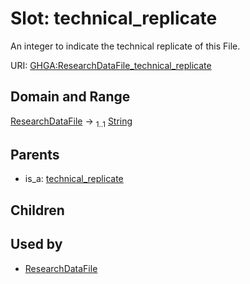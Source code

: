 
# Slot: technical_replicate


An integer to indicate the technical replicate of this File.

URI: [GHGA:ResearchDataFile_technical_replicate](https://w3id.org/GHGA/ResearchDataFile_technical_replicate)


## Domain and Range

[ResearchDataFile](ResearchDataFile.md) &#8594;  <sub>1..1</sub> [String](types/String.md)

## Parents

 *  is_a: [technical_replicate](technical_replicate.md)

## Children


## Used by

 * [ResearchDataFile](ResearchDataFile.md)
